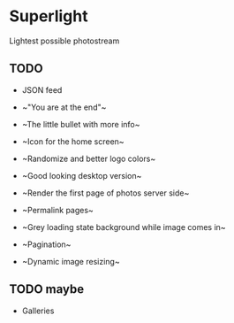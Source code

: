 # Superlight

Lightest possible photostream

## TODO

* JSON feed

* ~"You are at the end"~
* ~The little bullet with more info~
* ~Icon for the home screen~
* ~Randomize and better logo colors~
* ~Good looking desktop version~
* ~Render the first page of photos server side~
* ~Permalink pages~
* ~Grey loading state background while image comes in~
* ~Pagination~
* ~Dynamic image resizing~

## TODO maybe

* Galleries
